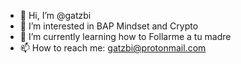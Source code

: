 - 👋 Hi, I’m @gatzbi 
- 👀 I’m interested in BAP Mindset and Crypto
- 🌱 I’m currently learning how to Follarme a tu madre
- 📫 How to reach me: gatzbi@protonmail.com

<!---
gatzbi/gatzbi is a ✨ special ✨ repository because its `README.md` (this file) appears on your GitHub profile.
You can click the Preview link to take a look at your changes.
--->
